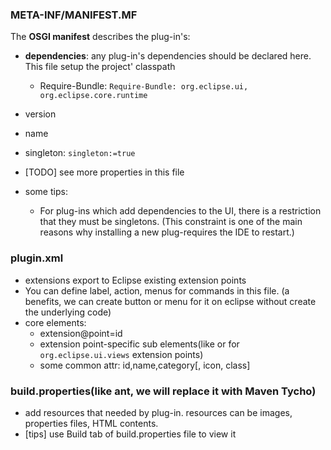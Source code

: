 ### META-INF/MANIFEST.MF
The **OSGI manifest** describes the plug-in's:
* **dependencies**: any plug-in's dependencies should be declared here. This file setup the project' classpath
  * Require-Bundle: ```Require-Bundle: org.eclipse.ui, org.eclipse.core.runtime```
* version
* name
* singleton: ```singleton:=true``` 
* [TODO] see more properties in this file

* some tips:
  * For plug-ins which add dependencies to the UI, there is a restriction that they must be singletons.  (This constraint is one of the main reasons why installing a new plug-requires the IDE to restart.)

### plugin.xml
* extensions export to Eclipse existing extension points
* You can define label, action, menus for commands in this file. (a benefits, we can create button or menu for it on eclipse without create the underlying code)
* core elements:
  * extension@point=id
  * extension point-specific sub elements(like _<category>_ or _<view>_ for ```org.eclipse.ui.views``` extension points)
  * some common attr: id,name,category[, icon, class]

### build.properties(like ant, **we will replace it with Maven Tycho**)
* add resources that needed by plug-in. resources can be images, properties files, HTML contents.
* [tips] use Build tab of build.properties file to view it
